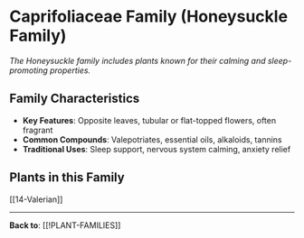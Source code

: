 # Caprifoliaceae Family (Honeysuckle Family)

*The Honeysuckle family includes plants known for their calming and sleep-promoting properties.*

## Family Characteristics
- **Key Features**: Opposite leaves, tubular or flat-topped flowers, often fragrant
- **Common Compounds**: Valepotriates, essential oils, alkaloids, tannins
- **Traditional Uses**: Sleep support, nervous system calming, anxiety relief

## Plants in this Family

[[14-Valerian]]

---

**Back to**: [[!PLANT-FAMILIES]]